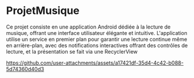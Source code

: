 # ProjetMusique
Ce projet consiste en une application Android dédiée à la lecture de musique, offrant une interface utilisateur élégante et intuitive. L'application utilise un service en premier plan pour garantir une lecture continue même en arrière-plan, avec des notifications interactives offrant des contrôles de lecture, et la présentation se fait via une RecyclerView

https://github.com/user-attachments/assets/a17421df-35d4-4c42-b088-5d74360d40d3
